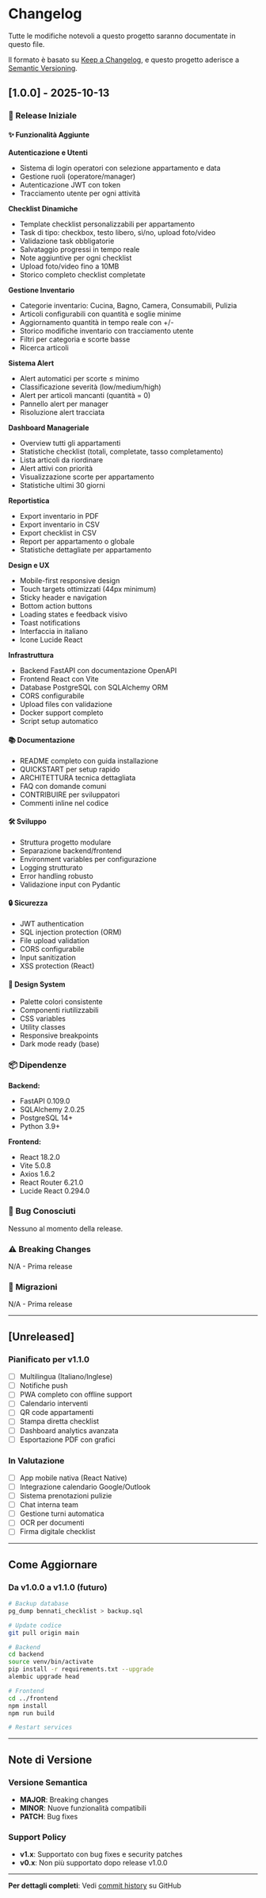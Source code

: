 # Changelog

Tutte le modifiche notevoli a questo progetto saranno documentate in questo file.

Il formato è basato su [Keep a Changelog](https://keepachangelog.com/it/1.0.0/),
e questo progetto aderisce a [Semantic Versioning](https://semver.org/lang/it/).

## [1.0.0] - 2025-10-13

### 🎉 Release Iniziale

#### ✨ Funzionalità Aggiunte

**Autenticazione e Utenti**
- Sistema di login operatori con selezione appartamento e data
- Gestione ruoli (operatore/manager)
- Autenticazione JWT con token
- Tracciamento utente per ogni attività

**Checklist Dinamiche**
- Template checklist personalizzabili per appartamento
- Task di tipo: checkbox, testo libero, sì/no, upload foto/video
- Validazione task obbligatorie
- Salvataggio progressi in tempo reale
- Note aggiuntive per ogni checklist
- Upload foto/video fino a 10MB
- Storico completo checklist completate

**Gestione Inventario**
- Categorie inventario: Cucina, Bagno, Camera, Consumabili, Pulizia
- Articoli configurabili con quantità e soglie minime
- Aggiornamento quantità in tempo reale con +/-
- Storico modifiche inventario con tracciamento utente
- Filtri per categoria e scorte basse
- Ricerca articoli

**Sistema Alert**
- Alert automatici per scorte ≤ minimo
- Classificazione severità (low/medium/high)
- Alert per articoli mancanti (quantità = 0)
- Pannello alert per manager
- Risoluzione alert tracciata

**Dashboard Manageriale**
- Overview tutti gli appartamenti
- Statistiche checklist (totali, completate, tasso completamento)
- Lista articoli da riordinare
- Alert attivi con priorità
- Visualizzazione scorte per appartamento
- Statistiche ultimi 30 giorni

**Reportistica**
- Export inventario in PDF
- Export inventario in CSV
- Export checklist in CSV
- Report per appartamento o globale
- Statistiche dettagliate per appartamento

**Design e UX**
- Mobile-first responsive design
- Touch targets ottimizzati (44px minimum)
- Sticky header e navigation
- Bottom action buttons
- Loading states e feedback visivo
- Toast notifications
- Interfaccia in italiano
- Icone Lucide React

**Infrastruttura**
- Backend FastAPI con documentazione OpenAPI
- Frontend React con Vite
- Database PostgreSQL con SQLAlchemy ORM
- CORS configurabile
- Upload files con validazione
- Docker support completo
- Script setup automatico

#### 📚 Documentazione
- README completo con guida installazione
- QUICKSTART per setup rapido
- ARCHITETTURA tecnica dettagliata
- FAQ con domande comuni
- CONTRIBUIRE per sviluppatori
- Commenti inline nel codice

#### 🛠️ Sviluppo
- Struttura progetto modulare
- Separazione backend/frontend
- Environment variables per configurazione
- Logging strutturato
- Error handling robusto
- Validazione input con Pydantic

#### 🔒 Sicurezza
- JWT authentication
- SQL injection protection (ORM)
- File upload validation
- CORS configurabile
- Input sanitization
- XSS protection (React)

#### 🎨 Design System
- Palette colori consistente
- Componenti riutilizzabili
- CSS variables
- Utility classes
- Responsive breakpoints
- Dark mode ready (base)

### 📦 Dipendenze

**Backend:**
- FastAPI 0.109.0
- SQLAlchemy 2.0.25
- PostgreSQL 14+
- Python 3.9+

**Frontend:**
- React 18.2.0
- Vite 5.0.8
- Axios 1.6.2
- React Router 6.21.0
- Lucide React 0.294.0

### 🐛 Bug Conosciuti
Nessuno al momento della release.

### ⚠️ Breaking Changes
N/A - Prima release

### 🔄 Migrazioni
N/A - Prima release

---

## [Unreleased]

### Pianificato per v1.1.0
- [ ] Multilingua (Italiano/Inglese)
- [ ] Notifiche push
- [ ] PWA completo con offline support
- [ ] Calendario interventi
- [ ] QR code appartamenti
- [ ] Stampa diretta checklist
- [ ] Dashboard analytics avanzata
- [ ] Esportazione PDF con grafici

### In Valutazione
- [ ] App mobile nativa (React Native)
- [ ] Integrazione calendario Google/Outlook
- [ ] Sistema prenotazioni pulizie
- [ ] Chat interna team
- [ ] Gestione turni automatica
- [ ] OCR per documenti
- [ ] Firma digitale checklist

---

## Come Aggiornare

### Da v1.0.0 a v1.1.0 (futuro)
```bash
# Backup database
pg_dump bennati_checklist > backup.sql

# Update codice
git pull origin main

# Backend
cd backend
source venv/bin/activate
pip install -r requirements.txt --upgrade
alembic upgrade head

# Frontend
cd ../frontend
npm install
npm run build

# Restart services
```

---

## Note di Versione

### Versione Semantica
- **MAJOR**: Breaking changes
- **MINOR**: Nuove funzionalità compatibili
- **PATCH**: Bug fixes

### Support Policy
- **v1.x**: Supportato con bug fixes e security patches
- **v0.x**: Non più supportato dopo release v1.0.0

---

**Per dettagli completi**: Vedi [commit history](https://github.com/bennati/commits) su GitHub



